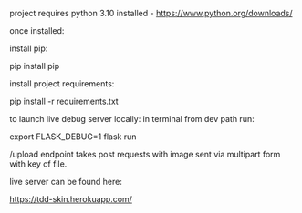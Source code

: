 project requires python 3.10 installed - https://www.python.org/downloads/

once installed:

install pip:

pip install pip

install project requirements:

pip install -r requirements.txt

to launch live debug server locally: in terminal from dev path run:

export FLASK_DEBUG=1 flask run

/upload endpoint takes post requests with image sent via multipart form with key of file.

live server can be found here:

https://tdd-skin.herokuapp.com/